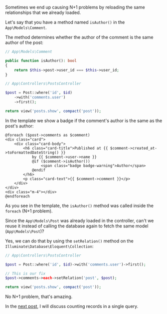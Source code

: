Sometimes we end up causing N+1 problems by reloading the same relationships that we already loaded.

Let's say that you have a method named `isAuthor()` in the `App\Models\Comment`.
 
The method determines whether the author of the comment is the same author of the post:
```php
// App\Models\Comment

public function isAuthor(): bool
{
    return $this->post->user_id === $this->user_id;
}
```

```php
// App\Controllers\PostsController

$post = Post::where('id', $id)
    ->with('comments.user')
    ->first();

return view('posts.show', compact('post'));
```

In the template we show a badge if the comment's author is the same as the post's author:
```blade
@foreach ($post->comments as $comment)
<div class="card">
    <div class="card-body">
        <h6 class="card-title">Published at {{ $comment->created_at->toFormattedDateString() }}
            by {{ $comment->user->name }}
            @if ($comment->isAuthor())
                <span class="badge badge-warning">Author</span>
            @endif
        </h6>
        <p class="card-text">{{ $comment->comment }}</p>
    </div>
</div>
<div class="m-4"></div>
@endforeach
```

As you see in the template, the `isAuthor()` method was called inside the `foreach` (N+1 problem).

Since the `App\Models\Post` was already loaded in the controller, can't we reuse it instead of calling the database again to fetch the same model (`App\Models\Post`)?

Yes, we can do that by using the `setRelation()` method on the `Illuminate\Database\Eloquent\Collection`:
```php
// App\Controllers\PostsController

$post = Post::where('id', $id)->with('comments.user')->first();

// This is our fix
$post->comments->each->setRelation('post', $post);

return view('posts.show', compact('post'));
```

No N+1 problem, that's amazing.

In the [next post](../eloquent-performance-multiple-counting-using-one-select), I will discuss counting records in a single query.
